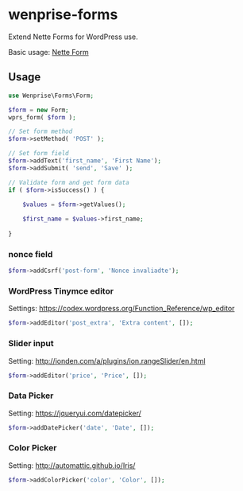# wenprise-forms

Extend Nette Forms for WordPress use.

Basic usage: [Nette Form](https://doc.nette.org/en/2.4/forms)

## Usage


````php
use Wenprise\Forms\Form;

$form = new Form;
wprs_form( $form );

// Set form method
$form->setMethod( 'POST' );

// Set form field
$form->addText('first_name', 'First Name');
$form->addSubmit( 'send', 'Save' );

// Validate form and get form data
if ( $form->isSuccess() ) {

	$values = $form->getValues();
	
	$first_name = $values->first_name;
			
}	
````

### nonce field

````php
$form->addCsrf('post-form', 'Nonce invaliadte');
````

### WordPress Tinymce editor

Settings: https://codex.wordpress.org/Function_Reference/wp_editor

````php
$form->addEditor('post_extra', 'Extra content', []);
````

### Slider input

Setting: http://ionden.com/a/plugins/ion.rangeSlider/en.html

````php
$form->addEditor('price', 'Price', []);
````

### Data Picker

Setting: https://jqueryui.com/datepicker/

````php
$form->addDatePicker('date', 'Date', []);
````

### Color Picker

Setting: http://automattic.github.io/Iris/

````php
$form->addColorPicker('color', 'Color', []);
````

